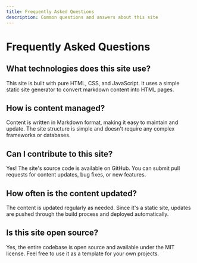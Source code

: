 ```yaml
---
title: Frequently Asked Questions
description: Common questions and answers about this site
---
```


# Frequently Asked Questions

## What technologies does this site use?
This site is built with pure HTML, CSS, and JavaScript. It uses a simple static site generator to convert markdown content into HTML pages.

## How is content managed?
Content is written in Markdown format, making it easy to maintain and update. The site structure is simple and doesn't require any complex frameworks or databases.

## Can I contribute to this site?
Yes! The site's source code is available on GitHub. You can submit pull requests for content updates, bug fixes, or new features.

## How often is the content updated?
The content is updated regularly as needed. Since it's a static site, updates are pushed through the build process and deployed automatically.

## Is this site open source?
Yes, the entire codebase is open source and available under the MIT license. Feel free to use it as a template for your own projects. 